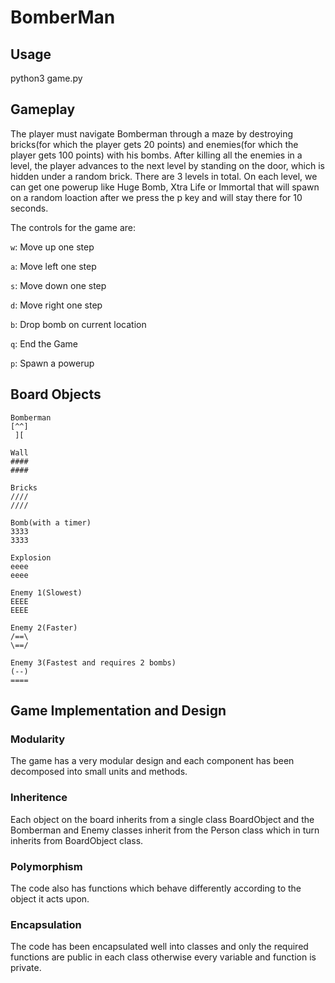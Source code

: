 # BomberMan

## Usage
python3 game.py

## Gameplay
The player must navigate Bomberman through a maze by destroying bricks(for which the player gets 20 points) and enemies(for which the player gets 100 points) with his bombs. After killing all the enemies in a level, the player advances to the next level by standing on the door, which is hidden under a random brick. There are 3 levels in total. On each level, we can get one powerup like Huge Bomb, Xtra Life or Immortal that will spawn on a random loaction after we press the p key and will stay there for 10 seconds.

The controls for the game are:

`w`: Move up one step

`a`: Move left one step

`s`: Move down one step

`d`: Move right one step

`b`: Drop bomb on current location

`q`: End the Game

`p`: Spawn a powerup

## Board Objects

```
Bomberman
[^^]
 ][
 ```

```
Wall
####
####
```

```
Bricks
////
////
```


```
Bomb(with a timer)
3333
3333
```

```
Explosion
eeee
eeee
```

```
Enemy 1(Slowest)
EEEE
EEEE
```

```
Enemy 2(Faster)
/==\
\==/
```

```
Enemy 3(Fastest and requires 2 bombs)
(--)
====
```




## Game Implementation and Design

### Modularity
The game has a very modular design and each component has been decomposed into small units and methods.

### Inheritence
Each object on the board inherits from a single class BoardObject and the Bomberman and Enemy classes inherit from the Person class which in turn inherits from BoardObject class.


### Polymorphism
The code also has functions which behave differently according to the object it acts upon.

### Encapsulation
The code has been encapsulated well into classes and only the required functions are public in each class otherwise every variable and function is private.
